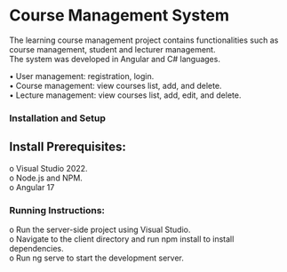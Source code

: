 #  Course Management System
The learning course management project contains functionalities such as course management, student and lecturer management.<br/>
The system was developed in Angular and C# languages.
<br />

•	User management: registration, login.<br />
•	Course management: view courses list, add, and delete.<br />
•	Lecture management: view courses list, add, edit, and delete.<br />


### Installation and Setup
 ## Install Prerequisites:<br />
o	Visual Studio 2022.<br />
o	Node.js and NPM.<br />
o	Angular 17<br />

### Running Instructions:
o	Run the server-side project using Visual Studio.<br />
o	Navigate to the client directory and run npm install to install dependencies.<br />
o	Run ng serve to start the development server.


